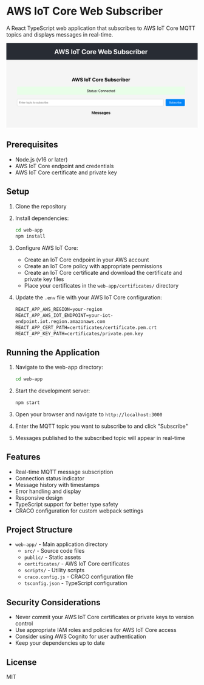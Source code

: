 # AWS IoT Core Web Subscriber

A React TypeScript web application that subscribes to AWS IoT Core MQTT topics and displays messages in real-time.

![AWS IoT Core Web Subscriber Screenshot](images/app-screenshot.png)

## Prerequisites

- Node.js (v16 or later)
- AWS IoT Core endpoint and credentials
- AWS IoT Core certificate and private key

## Setup

1. Clone the repository
2. Install dependencies:
   ```bash
   cd web-app
   npm install
   ```

3. Configure AWS IoT Core:
   - Create an IoT Core endpoint in your AWS account
   - Create an IoT Core policy with appropriate permissions
   - Create an IoT Core certificate and download the certificate and private key files
   - Place your certificates in the `web-app/certificates/` directory

4. Update the `.env` file with your AWS IoT Core configuration:
   ```
   REACT_APP_AWS_REGION=your-region
   REACT_APP_AWS_IOT_ENDPOINT=your-iot-endpoint.iot.region.amazonaws.com
   REACT_APP_CERT_PATH=certificates/certificate.pem.crt
   REACT_APP_KEY_PATH=certificates/private.pem.key
   ```

## Running the Application

1. Navigate to the web-app directory:
   ```bash
   cd web-app
   ```

2. Start the development server:
   ```bash
   npm start
   ```

3. Open your browser and navigate to `http://localhost:3000`

4. Enter the MQTT topic you want to subscribe to and click "Subscribe"

5. Messages published to the subscribed topic will appear in real-time

## Features

- Real-time MQTT message subscription
- Connection status indicator
- Message history with timestamps
- Error handling and display
- Responsive design
- TypeScript support for better type safety
- CRACO configuration for custom webpack settings

## Project Structure

- `web-app/` - Main application directory
  - `src/` - Source code files
  - `public/` - Static assets
  - `certificates/` - AWS IoT Core certificates
  - `scripts/` - Utility scripts
  - `craco.config.js` - CRACO configuration file
  - `tsconfig.json` - TypeScript configuration

## Security Considerations

- Never commit your AWS IoT Core certificates or private keys to version control
- Use appropriate IAM roles and policies for AWS IoT Core access
- Consider using AWS Cognito for user authentication
- Keep your dependencies up to date

## License

MIT 